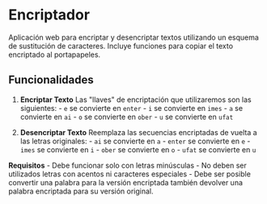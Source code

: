 # Encriptador

Aplicación web para encriptar y desencriptar textos utilizando un esquema de sustitución de caracteres. Incluye funciones para copiar el texto encriptado al portapapeles.

## Funcionalidades

1. **Encriptar Texto**
    Las "llaves" de encriptación que utilizaremos son las siguientes:
        - `e` se convierte en `enter`
        - `i` se convierte en `imes`
        - `a` se convierte en `ai`
        - `o` se convierte en `ober`
        - `u` se convierte en `ufat`

2. **Desencriptar Texto**
    Reemplaza las secuencias encriptadas de vuelta a las letras originales:
        - `ai` se convierte en `a`
        - `enter` se convierte en `e`
        - `imes` se convierte en `i`
        - `ober` se convierte en `o`
        - `ufat` se convierte en `u`

**Requisitos**
        - Debe funcionar solo con letras minúsculas
        - No deben ser utilizados letras con acentos ni caracteres especiales
        - Debe ser posible convertir una palabra para la versión encriptada también devolver una palabra encriptada para su versión original.
